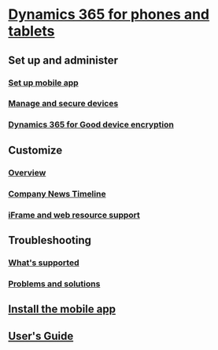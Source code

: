 # [Dynamics 365 for phones and tablets](overview.md)
## Set up and administer
### [Set up mobile app](set-up-dynamics-365-for-phones-and-dynamics-365-for-tablets.md)
### [Manage and secure devices](secure-manage-phones-tablets.md)
### [Dynamics 365 for Good device encryption](secure-mobile-data-dynamics-365-good.md)
## Customize
### [Overview](../customize/customize-phones-tablets.md)
### [Company News Timeline](../company-news-timeline/get-company-news-timeline-dynamics-365-phones-tablets.md)
### [iFrame and web resource support](../customize/iframe-web-resource-support-dynamics-365-phones-tablets.md)
<!-- ### [Write mobile, modern apps](../developer/write-mobile-modern-apps.md) -->
## Troubleshooting
### [What's supported](support-phones-tablets.md)
### [Problems and solutions](troubleshooting-things-know-about-phones-tablets.md)
## [Install the mobile app](install-dynamics-365-for-phones-and-tablets.md)
## [User's Guide](dynamics-365-phones-tablets-users-guide.md)

